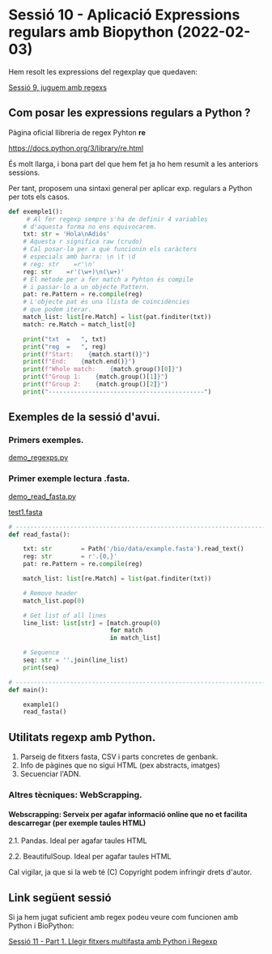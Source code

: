 # Sessió 10 - Aplicació Expressions regulars amb Biopython (2022-02-03)

Hem resolt les expressions del regexplay que quedaven:

[Sessió 9, juguem amb regexs](../UF2_Sessions9_RegexpGames/readme.md)

## Com posar les expressions regulars a Python ? 

Pàgina oficial llibreria de regex Pyhton **re**

https://docs.python.org/3/library/re.html

És molt llarga, i bona part del que hem fet ja ho hem resumit a les anteriors sessions.

Per tant, proposem una sintaxi general per aplicar exp. regulars a Python per tots els casos.

```python
def exemple1():
     # Al fer regexp sempre s'ha de definir 4 variables
    # d'aquesta forma no ens equivocarem.
    txt: str = 'Hola\nAdiós'
    # Aquesta r significa raw (crudo)
    # Cal posar-la per a què funcionin els caràcters
    # especials amb barra: \n \t \d 
    # reg: str    =r'\n'
    reg: str    =r'(\w+)\n(\w+)'
    # El mètode per a fer match a Pyhton és compile
    # i passar-lo a un objecte Pattern.
    pat: re.Pattern = re.compile(reg)
    # L'objecte pat és una llista de coincidències
    # que podem iterar.
    match_list: list[re.Match] = list(pat.finditer(txt))
    match: re.Match = match_list[0]

    print("txt  =   ", txt)
    print("reg  =   ", reg)
    print(f"Start:    {match.start()}")
    print(f"End:    {match.end()}")
    print(f"Whole match:    {match.group()[0]}")
    print(f"Group 1:    {match.group()[1]}")
    print(f"Group 2:    {match.group()[2]}")
    print("-------------------------------------------")
```

</hr>

## Exemples de la sessió d'avui.

### Primers exemples.

[demo_regexps.py](./demo_regexps.py)

### Primer exemple lectura .fasta.
 
[demo_read_fasta.py](./demo_read_fasta.py)

[test1.fasta](./test1.fasta)


```python
# -----------------------------------------------------------------------------
def read_fasta():

    txt: str        = Path('/bio/data/example.fasta').read_text()
    reg: str        = r'.{0,}'
    pat: re.Pattern = re.compile(reg)

    match_list: list[re.Match] = list(pat.finditer(txt))

    # Remove header
    match_list.pop(0)

    # Get list of all lines
    line_list: list[str] = [match.group(0)
                            for match
                            in match_list]

    # Sequence
    seq: str = ''.join(line_list)
    print(seq)

# -----------------------------------------------------------------------------
def main():

    example1()
    read_fasta()
```

</hr>
</hr>

## Utilitats regexp amb Python.

1. Parseig de fitxers fasta, CSV i parts concretes de genbank.
2. Info de pàgines que no sigui HTML (pex abstracts, imatges)
3. Secuenciar l'ADN.


### Altres tècniques: WebScrapping. 

#### Webscrapping: Serveix per agafar informació online que no et facilita descarregar (per exemple taules HTML)

   2.1. Pandas. Ideal per agafar taules HTML

   2.2. BeautifulSoup. Ideal per agafar taules HTML

Cal vigilar, ja que si la web té (C) Copyright podem infringir drets d'autor.

</hr>
</hr>

## Link següent sessió

Si ja hem jugat suficient amb regex podeu veure com funcionen amb Python i BioPython:

[Sessió 11 - Part 1. Llegir fitxers multifasta amb Python i Regexp](./UF2_Sessionsx10_/readme.md)